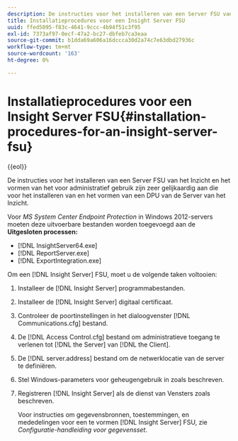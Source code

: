 ```yaml
---
description: De instructies voor het installeren van een Server FSU van het Inzicht en het vormen van het voor administratief gebruik zijn zeer gelijkaardig aan die voor het installeren van en het vormen van een DPU van de Server van het Inzicht.
title: Installatieprocedures voor een Insight Server FSU
uuid: ffed5095-f83c-4641-9ccc-4b94f51c3f95
exl-id: 7373af97-0ecf-47a2-bc27-dbfeb7ca3eaa
source-git-commit: b1dda69a606a16dccca30d2a74c7e63dbd27936c
workflow-type: tm+mt
source-wordcount: '163'
ht-degree: 0%

---
```


# Installatieprocedures voor een Insight Server FSU{#installation-procedures-for-an-insight-server-fsu}

{{eol}}

De instructies voor het installeren van een Server FSU van het Inzicht en het vormen van het voor administratief gebruik zijn zeer gelijkaardig aan die voor het installeren van en het vormen van een DPU van de Server van het Inzicht.

Voor *MS System Center Endpoint Protection* in Windows 2012-servers moeten deze uitvoerbare bestanden worden toegevoegd aan de **Uitgesloten processen:**

* [!DNL InsightServer64.exe]
* [!DNL ReportServer.exe]
* [!DNL ExportIntegration.exe]

Om een [!DNL Insight Server] FSU, moet u de volgende taken voltooien:

1. Installeer de [!DNL Insight Server] programmabestanden.
1. Installeer de [!DNL Insight Server] digitaal certificaat.
1. Controleer de poortinstellingen in het dialoogvenster [!DNL Communications.cfg] bestand.
1. De [!DNL Access Control.cfg] bestand om administratieve toegang te verlenen tot [!DNL the Server] van [!DNL the Client].
1. De [!DNL server.address] bestand om de netwerklocatie van de server te definiëren.
1. Stel Windows-parameters voor geheugengebruik in zoals beschreven.
1. Registreren [!DNL Insight Server] als de dienst van Vensters zoals beschreven.

   Voor instructies om gegevensbronnen, toestemmingen, en mededelingen voor een te vormen [!DNL Insight Server] FSU, zie *Configuratie-handleiding voor gegevensset*.

